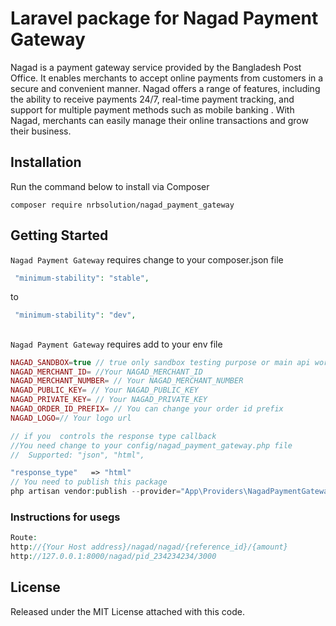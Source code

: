 # Laravel package for Nagad Payment Gateway
Nagad is a payment gateway service provided by the Bangladesh Post Office. It enables merchants to accept online payments from customers in a secure and convenient manner. Nagad offers a range of features, including the ability to receive payments 24/7, real-time payment tracking, and support for multiple payment methods such as mobile banking . With Nagad, merchants can easily manage their online transactions and grow their business.



## Installation ##

Run the command below to install via Composer

```shell
composer require nrbsolution/nagad_payment_gateway
```

## Getting Started ##

`Nagad Payment Gateway` requires change to your composer.json file 
```php
 "minimum-stability": "stable",
```
to
```php
 "minimum-stability": "dev",
```
## 
`Nagad Payment Gateway` requires add to your env file 
```php
NAGAD_SANDBOX=true // true only sandbox testing purpose or main api work only NAGAD_SANDBOX=false
NAGAD_MERCHANT_ID= //Your NAGAD_MERCHANT_ID
NAGAD_MERCHANT_NUMBER= // Your NAGAD_MERCHANT_NUMBER
NAGAD_PUBLIC_KEY= // Your NAGAD_PUBLIC_KEY
NAGAD_PRIVATE_KEY= // Your NAGAD_PRIVATE_KEY
NAGAD_ORDER_ID_PREFIX= // You can change your order id prefix 
NAGAD_LOGO=// Your logo url

// if you  controls the response type callback 
//You need change to your config/nagad_payment_gateway.php file 
//  Supported: "json", "html",

"response_type"   => "html" 
// You need to publish this package 
php artisan vendor:publish --provider="App\Providers\NagadPaymentGatewaySerivceProvider"

```
### Instructions for usegs  ###
```php
Route: 
http://{Your Host address}/nagad/nagad/{reference_id}/{amount}
http://127.0.0.1:8000/nagad/pid_234234234/3000
```

## License ##

Released under the MIT License attached with this code.
